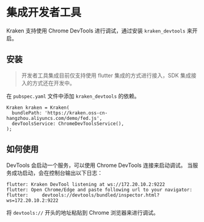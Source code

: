 # 集成开发者工具

Kraken 支持使用 Chrome DevTools 进行调试，通过安装 `kraken_devtools` 来开启。

## 安装

> 开发者工具集成目前仅支持使用 flutter 集成的方式进行接入，SDK 集成接入的方式还在开发中。

在 `pubspec.yaml` 文件中添加 `kraken_devtools` 的依赖。

```
Kraken kraken = Kraken(
  bundlePath: 'https://kraken.oss-cn-hangzhou.aliyuncs.com/demo/fed.js',
  devToolsService: ChromeDevToolsService(),
);
```

## 如何使用

DevTools 会启动一个服务，可以使用 Chrome DevTools 连接来启动调试。
当服务成功启动，会在控制台输出以下日志：

```
flutter: Kraken DevTool listening at ws://172.20.10.2:9222
flutter: Open Chrome/Edge and paste following url to your navigator:
flutter:     devtools://devtools/bundled/inspector.html?ws=172.20.10.2:9222
```

将 `devtools://` 开头的地址粘贴到 Chrome 浏览器来进行调试。
